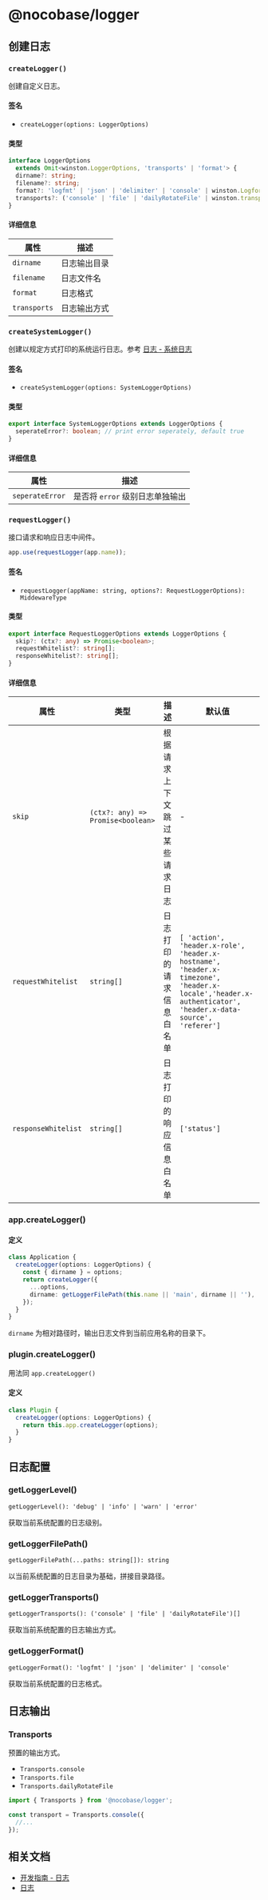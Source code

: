 # @nocobase/logger

## 创建日志

### `createLogger()`

创建自定义日志。

#### 签名

- `createLogger(options: LoggerOptions)`

#### 类型

```ts
interface LoggerOptions
  extends Omit<winston.LoggerOptions, 'transports' | 'format'> {
  dirname?: string;
  filename?: string;
  format?: 'logfmt' | 'json' | 'delimiter' | 'console' | winston.Logform.Format;
  transports?: ('console' | 'file' | 'dailyRotateFile' | winston.transport)[];
}
```

#### 详细信息

| 属性         | 描述         |
| ------------ | ------------ |
| `dirname`    | 日志输出目录 |
| `filename`   | 日志文件名   |
| `format`     | 日志格式     |
| `transports` | 日志输出方式 |

### `createSystemLogger()`

创建以规定方式打印的系统运行日志。参考 [日志 - 系统日志](../handbook/logger/index.md#系统日志)

#### 签名

- `createSystemLogger(options: SystemLoggerOptions)`

#### 类型

```ts
export interface SystemLoggerOptions extends LoggerOptions {
  seperateError?: boolean; // print error seperately, default true
}
```

#### 详细信息

| 属性            | 描述                            |
| --------------- | ------------------------------- |
| `seperateError` | 是否将 `error` 级别日志单独输出 |

### `requestLogger()`

接口请求和响应日志中间件。

```ts
app.use(requestLogger(app.name));
```

#### 签名

- `requestLogger(appName: string, options?: RequestLoggerOptions): MiddewareType`

#### 类型

```ts
export interface RequestLoggerOptions extends LoggerOptions {
  skip?: (ctx?: any) => Promise<boolean>;
  requestWhitelist?: string[];
  responseWhitelist?: string[];
}
```

#### 详细信息

| 属性                | 类型                              | 描述                           | 默认值                                                                                                                                                  |
| ------------------- | --------------------------------- | ------------------------------ | ------------------------------------------------------------------------------------------------------------------------------------------------------- |
| `skip`              | `(ctx?: any) => Promise<boolean>` | 根据请求上下文跳过某些请求日志 | -                                                                                                                                                       |
| `requestWhitelist`  | `string[]`                        | 日志打印的请求信息白名单       | `[ 'action', 'header.x-role', 'header.x-hostname', 'header.x-timezone', 'header.x-locale','header.x-authenticator', 'header.x-data-source', 'referer']` |
| `responseWhitelist` | `string[]`                        | 日志打印的响应信息白名单       | `['status']`                                                                                                                                            |

### app.createLogger()

#### 定义

```ts
class Application {
  createLogger(options: LoggerOptions) {
    const { dirname } = options;
    return createLogger({
      ...options,
      dirname: getLoggerFilePath(this.name || 'main', dirname || ''),
    });
  }
}
```

`dirname` 为相对路径时，输出日志文件到当前应用名称的目录下。

### plugin.createLogger()

用法同 `app.createLogger()`

#### 定义

```ts
class Plugin {
  createLogger(options: LoggerOptions) {
    return this.app.createLogger(options);
  }
}
```

## 日志配置

### getLoggerLevel()

`getLoggerLevel(): 'debug' | 'info' | 'warn' | 'error'`

获取当前系统配置的日志级别。

### getLoggerFilePath()

`getLoggerFilePath(...paths: string[]): string`

以当前系统配置的日志目录为基础，拼接目录路径。

### getLoggerTransports()

`getLoggerTransports(): ('console' | 'file' | 'dailyRotateFile')[]`

获取当前系统配置的日志输出方式。

### getLoggerFormat()

`getLoggerFormat(): 'logfmt' | 'json' | 'delimiter' | 'console'`

获取当前系统配置的日志格式。

## 日志输出

### Transports

预置的输出方式。

- `Transports.console`
- `Transports.file`
- `Transports.dailyRotateFile`

```ts
import { Transports } from '@nocobase/logger';

const transport = Transports.console({
  //...
});
```

## 相关文档

- [开发指南 - 日志](../development/server/logger.md)
- [日志](../handbook/logger/index.md)
